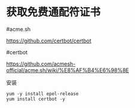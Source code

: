 # 获取免费通配符证书


<!--more-->

#acme.sh

https://github.com/certbot/certbot



#certbot

https://github.com/acmesh-official/acme.sh/wiki/%E8%AF%B4%E6%98%8E



安装

```
yum -y install epel-release
yum install certbot -y
```


